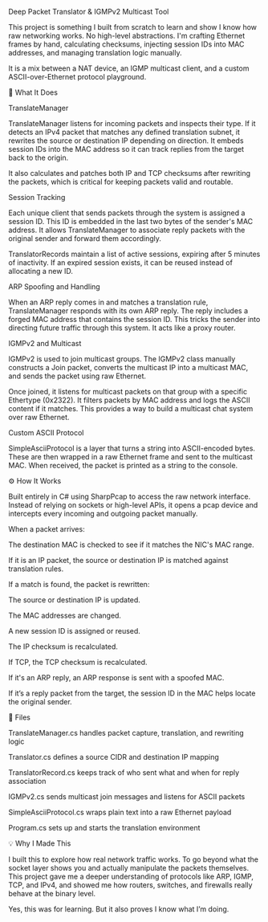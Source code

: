 Deep Packet Translator & IGMPv2 Multicast Tool

This project is something I built from scratch to learn and show I know how raw networking works. No high-level abstractions. I'm crafting Ethernet frames by hand, calculating checksums, injecting session IDs into MAC addresses, and managing translation logic manually.

It is a mix between a NAT device, an IGMP multicast client, and a custom ASCII-over-Ethernet protocol playground.

🚀 What It Does

TranslateManager

TranslateManager listens for incoming packets and inspects their type. If it detects an IPv4 packet that matches any defined translation subnet, it rewrites the source or destination IP depending on direction. It embeds session IDs into the MAC address so it can track replies from the target back to the origin.

It also calculates and patches both IP and TCP checksums after rewriting the packets, which is critical for keeping packets valid and routable.

Session Tracking

Each unique client that sends packets through the system is assigned a session ID. This ID is embedded in the last two bytes of the sender's MAC address. It allows TranslateManager to associate reply packets with the original sender and forward them accordingly.

TranslatorRecords maintain a list of active sessions, expiring after 5 minutes of inactivity. If an expired session exists, it can be reused instead of allocating a new ID.

ARP Spoofing and Handling

When an ARP reply comes in and matches a translation rule, TranslateManager responds with its own ARP reply. The reply includes a forged MAC address that contains the session ID. This tricks the sender into directing future traffic through this system. It acts like a proxy router.

IGMPv2 and Multicast

IGMPv2 is used to join multicast groups. The IGMPv2 class manually constructs a Join packet, converts the multicast IP into a multicast MAC, and sends the packet using raw Ethernet.

Once joined, it listens for multicast packets on that group with a specific Ethertype (0x2322). It filters packets by MAC address and logs the ASCII content if it matches. This provides a way to build a multicast chat system over raw Ethernet.

Custom ASCII Protocol

SimpleAsciiProtocol is a layer that turns a string into ASCII-encoded bytes. These are then wrapped in a raw Ethernet frame and sent to the multicast MAC. When received, the packet is printed as a string to the console.

⚙️ How It Works

Built entirely in C# using SharpPcap to access the raw network interface. Instead of relying on sockets or high-level APIs, it opens a pcap device and intercepts every incoming and outgoing packet manually.

When a packet arrives:

The destination MAC is checked to see if it matches the NIC's MAC range.

If it is an IP packet, the source or destination IP is matched against translation rules.

If a match is found, the packet is rewritten:

The source or destination IP is updated.

The MAC addresses are changed.

A new session ID is assigned or reused.

The IP checksum is recalculated.

If TCP, the TCP checksum is recalculated.

If it's an ARP reply, an ARP response is sent with a spoofed MAC.

If it’s a reply packet from the target, the session ID in the MAC helps locate the original sender.

📁 Files

TranslateManager.cs handles packet capture, translation, and rewriting logic

Translator.cs defines a source CIDR and destination IP mapping

TranslatorRecord.cs keeps track of who sent what and when for reply association

IGMPv2.cs sends multicast join messages and listens for ASCII packets

SimpleAsciiProtocol.cs wraps plain text into a raw Ethernet payload

Program.cs sets up and starts the translation environment

💡 Why I Made This

I built this to explore how real network traffic works. To go beyond what the socket layer shows you and actually manipulate the packets themselves. This project gave me a deeper understanding of protocols like ARP, IGMP, TCP, and IPv4, and showed me how routers, switches, and firewalls really behave at the binary level.

Yes, this was for learning. But it also proves I know what I’m doing.
